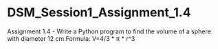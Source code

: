 # DSM_Session1_Assignment_1.4
Assignment 1.4 - Write a Python program to find the volume of a sphere with diameter 12 cm.Formula: V=4/3 * π * r^3
